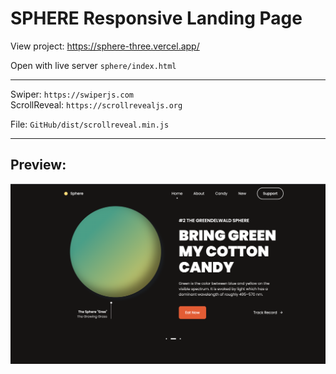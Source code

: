 # SPHERE Responsive Landing Page

View project: https://sphere-three.vercel.app/  

Open with live server `sphere/index.html`  

---

Swiper: `https://swiperjs.com`  
ScrollReveal: `https://scrollrevealjs.org`  

File: `GitHub/dist/scrollreveal.min.js`  

---
## Preview:  

![Preview image](preview.png)